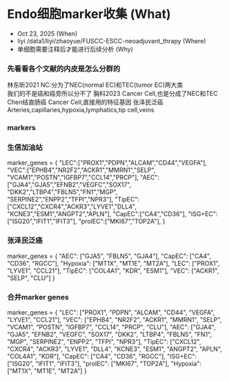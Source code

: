 # Endo细胞marker收集        (What)

* Oct 23, 2025                                 (When)
* liyi /data1/liyi/zhaoyue/FUSCC-ESCC-neoadjuvant_thrapy           (Where)
* 单细胞需要注释后才能进行后续分析 (Why)

### 先看看各个文献的内皮是怎么分群的
林东昕2021 NC:分为了NEC(normal EC)和TEC(tumor EC)两大类<br> 我们的不是癌和癌旁所以分不了
胸科2023 Cancer Cell,也是分成了NEC和TEC
Chen结直肠癌 Cancer Cell,直接用的特征基因
张泽民泛癌 Arteries,capillaries,hypoxia,lymphatics,tip cell,veins

### markers

### 生信加油站
marker_genes = {
"LEC":["PROX1","PDPN","ALCAM","CD44","VEGFA"],
"VEC":["EPHB4","NR2F2","ACKR1","MMRN1","SELP",
      "VCAM1","POSTN","IGFBP7","CCL14","PRCP"],
"AEC":["GJA4","GJA5","EFNB2","VEGFC","SOX17",
      "DKK2","LTBP4","FBLN5","FN1","MGP",
      "SERPINE2","ENPP2","TFPI","NPR3"],
"TipEC":["CXCL12","CXCR4","ACKR3","LYVE1","DLL4",
        "KCNE3","ESM1","ANGPT2","APLN"],
"CapEC":["CA4","CD36"],
"ISG+EC":["ISG20","IFIT1","IFIT3"],
"prolEC":["MKI67","TOP2A"],
}

### 张泽民泛癌
marker_genes = {
"AEC": ["GJA5", "FBLN5", "GJA4"],
"CapEC": ["CA4", "CD36", "RGCC"],
"Hypoxia": ["MT1X", "MT1E", "MT2A"],
"LEC": ["PROX1", "LYVE1", "CCL21"],
"TipEC": ["COL4A1", "KDR", "ESM1"],
"VEC": ["ACKR1", "SELP", "CLU"]
}

### 合并marker genes
marker_genes = {
    "LEC": ["PROX1", "PDPN", "ALCAM", "CD44", "VEGFA", "LYVE1", "CCL21"],
    "VEC": ["EPHB4", "NR2F2", "ACKR1", "MMRN1", "SELP", "VCAM1", "POSTN", "IGFBP7", "CCL14", "PRCP", "CLU"],
    "AEC": ["GJA4", "GJA5", "EFNB2", "VEGFC", "SOX17", "DKK2", "LTBP4", "FBLN5", "FN1", "MGP", "SERPINE2", "ENPP2", "TFPI", "NPR3"],
    "TipEC": ["CXCL12", "CXCR4", "ACKR3", "LYVE1", "DLL4", "KCNE3", "ESM1", "ANGPT2", "APLN", "COL4A1", "KDR"],
    "CapEC": ["CA4", "CD36", "RGCC"],
    "ISG+EC": ["ISG20", "IFIT1", "IFIT3"],
    "prolEC": ["MKI67", "TOP2A"],
    "Hypoxia": ["MT1X", "MT1E", "MT2A"]
}
